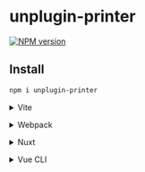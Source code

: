 # unplugin-printer

[![NPM version](https://img.shields.io/npm/v/unplugin-printer?color=a1b858&label=)](https://www.npmjs.com/package/unplugin-printer)

## Install

```bash
npm i unplugin-printer
```

<details>
<summary>Vite</summary><br>

```ts
// vite.config.ts
import Printer from 'unplugin-printer/vite'

export default defineConfig({
  plugins: [
    Printer({ /* options */ }),
  ],
})
```

Example: [`playground/`](./playground/)

<br></details>

<details>
<summary>Webpack</summary><br>

```ts
// webpack.config.js
module.exports = {
  /* ... */
  plugins: [
    require('unplugin-printer/webpack')({ /* options */ })
  ]
}
```

<br></details>

<details>
<summary>Nuxt</summary><br>

```ts
// nuxt.config.js
export default defineNuxtConfig({
  modules: [
    ['unplugin-printer/nuxt', { /* options */ }],
  ],
})
```

> This module works for both Nuxt 2 and [Nuxt Vite](https://github.com/nuxt/vite)

<br></details>

<details>
<summary>Vue CLI</summary><br>

```ts
// vue.config.js
module.exports = {
  configureWebpack: {
    plugins: [
      require('unplugin-printer/webpack')({ /* options */ }),
    ],
  },
}
```

<br></details>

